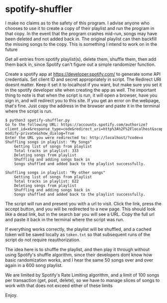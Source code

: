 # spotify-shuffler
I make no claims as to the safety of this program. I advise anyone who chooses to use it to 
create a copy of their playlist and run the program in that copy. In the event that the program 
crashes mid-run, songs may have been deleted and not added back in. The original playlist can 
then backfill the missing songs to the copy. This is something I intend to work on in the future

Get all entries from spotify playlist(s), delete them, shuffle them, then add them back in, since 
Spotify can't figure out a simple randomizer function. 

Create a spotify app at https://developer.spotify.com/ to generate some API credentials. Set 
client ID and secret appropriately in script. The Redirect URI doesnt matter. Keep it set it to 
localhost if you want, but make sure you set it in the spotify developer site when creating the app 
as well. The important thing to note is that when the script is run, it will open a browser, have 
you sign in, and will redirect you to this site. If you get an error on the webpage, that's fine. 
Just copy the address in the browser and paste it in the terminal where the script is run. 

```
$ python3 spotify-shuffler.py 
Go to the following URL: https://accounts.spotify.com/authorize?client_id=x&response_type=code&redirect_uri=http%3A%2F%2Flocalhost&scope=playlist-modify-private&show_dialog=True
Enter the URL you were redirected to: http://localhost/?code=x
Shuffling songs in playlist: "My Songs"
    Getting list of songs from playlist
    Total tracks in playlist: 333
    Deleting songs from playlist
    Shuffling and adding songs back in
    Songs shuffled and added back to the playlist successfully.

Shuffling songs in playlist: "My other songs"
    Getting list of songs from playlist
    Total tracks in playlist: 622
    Deleting songs from playlist
    Shuffling and adding songs back in
    Songs shuffled and added back to the playlist successfully.
```

The script will run and present you with a url to visit. Click the link, press the accept button, 
and you will be redirected to a new page. This should look like a dead link, but in the search bar 
you will see a URL. Copy the full url and paste it back in the terminal where the script was run. 

If everything works correctly, the playlist will be shuffled, and a cached token will be saved 
locally as `token.txt` so that subsequent runs of the script do not require reauthorization. 

The idea here is to shuffle the playlist, and then play it through without using Spotify's 
shuffle algorithm, since their developers dont know how basic randomization works, and I 
hear the same 50 songs over and over again in a 600 song playlist. 

We are limited by Spotify's Rate Limiting algorithm, and a limit of 100 songs per transaction 
(get, post, delete), so we have to manage slices of songs to work with that does not exceed 
either of these limits

Enjoy. 